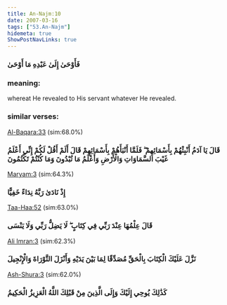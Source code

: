 ```yaml
---
title: An-Najm:10
date: 2007-03-16
tags: ["53.An-Najm"]
hidemeta: true 
ShowPostNavLinks: true 
---
```

### فَأَوْحَىٰ إِلَىٰ عَبْدِهِ مَا أَوْحَىٰ
### meaning: 
whereat He revealed to His servant whatever He revealed.
### similar verses: 

[Al-Baqara:33](/2/33) (sim:68.0%)

### قَالَ يَا آدَمُ أَنْبِئْهُمْ بِأَسْمَائِهِمْ ۖ فَلَمَّا أَنْبَأَهُمْ بِأَسْمَائِهِمْ قَالَ أَلَمْ أَقُلْ لَكُمْ إِنِّي أَعْلَمُ غَيْبَ السَّمَاوَاتِ وَالْأَرْضِ وَأَعْلَمُ مَا تُبْدُونَ وَمَا كُنْتُمْ تَكْتُمُونَ

[Maryam:3](/19/3) (sim:64.3%)

### إِذْ نَادَىٰ رَبَّهُ نِدَاءً خَفِيًّا

[Taa-Haa:52](/20/52) (sim:63.0%)

### قَالَ عِلْمُهَا عِنْدَ رَبِّي فِي كِتَابٍ ۖ لَا يَضِلُّ رَبِّي وَلَا يَنْسَى

[Ali Imran:3](/3/3) (sim:62.3%)

### نَزَّلَ عَلَيْكَ الْكِتَابَ بِالْحَقِّ مُصَدِّقًا لِمَا بَيْنَ يَدَيْهِ وَأَنْزَلَ التَّوْرَاةَ وَالْإِنْجِيلَ

[Ash-Shura:3](/42/3) (sim:62.0%)

### كَذَٰلِكَ يُوحِي إِلَيْكَ وَإِلَى الَّذِينَ مِنْ قَبْلِكَ اللَّهُ الْعَزِيزُ الْحَكِيمُ
